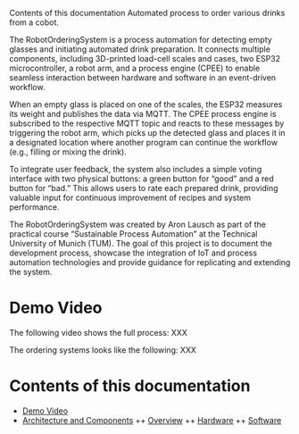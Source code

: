 Contents of this documentation
Automated process to order various drinks from a cobot.

The RobotOrderingSystem is a process automation for detecting empty glasses and initiating automated drink preparation. It connects multiple components, including 3D-printed load-cell scales and cases, two ESP32 microcontroller, a robot arm, and a process engine (CPEE) to enable seamless interaction between hardware and software in an event-driven workflow.

When an empty glass is placed on one of the scales, the ESP32 measures its weight and publishes the data via MQTT. The CPEE process engine is subscribed to the respective MQTT topic and reacts to these messages by triggering the robot arm, which picks up the detected glass and places it in a designated location where another program can continue the workflow (e.g., filling or mixing the drink).

To integrate user feedback, the system also includes a simple voting interface with two physical buttons: a green button for “good” and a red button for “bad.” This allows users to rate each prepared drink, providing valuable input for continuous improvement of recipes and system performance.

The RobotOrderingSystem was created by Aron Lausch as part of the practical course “Sustainable Process Automation” at the Technical University of Munich (TUM). The goal of this project is to document the development process, showcase the integration of IoT and process automation technologies and provide guidance for replicating and extending the system.

# Demo Video
The following video shows the full process: XXX

The ordering systems looks like the following: XXX

# Contents of this documentation
+ [Demo Video](#Demo-Video)
+ [Architecture and Components](#)
++ [Overview](#)
++ [Hardware](#)
++ [Software](#)

